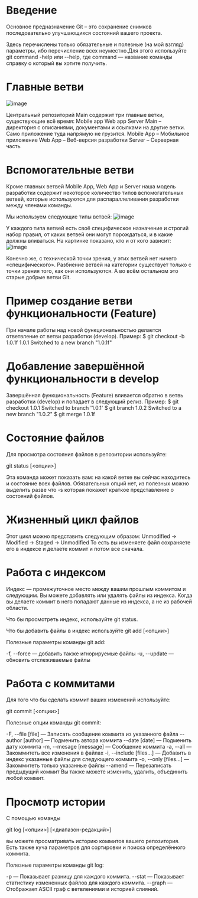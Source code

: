 # Введение
Основное предназначение Git – это сохранение снимков последовательно улучшающихся состояний вашего проекта.

Здесь перечислены только обязательные и полезные (на мой взгляд) параметры, ибо перечисление всех неуместно.Для этого используйте git command -help или --help, где command — название команды справку о который вы хотите получить.

# Главные ветви
![image](https://user-images.githubusercontent.com/127990023/228050292-02329308-e1ef-476a-ae3f-2e7f6fb0514a.png)

Центральный репозиторий Main содержит три главные ветки, существующие всё время:
Mobile app
Web app
Server
Main – директория с описаниями, документами и ссылками на другие ветки. Само приложение туда напрямую не грузится.
Mobile App – Мобильное приложение
Web App – Веб-версия разработки
Server – Серверная часть

# Вспомогательные ветви
Кроме главных ветвей Mobile App, Web App и Server наша модель разработки содержит некоторое количество типов вспомогательных ветвей, которые используются для распараллеливания разработки между членами команды.

Мы используем следующие типы ветвей:
![image](https://user-images.githubusercontent.com/127990023/228050349-01f8db1a-34e1-43a3-ab84-38d983d8bfbf.png)


У каждого типа ветвей есть своё специфическое назначение и строгий набор правил, от каких ветвей они могут порождаться, и в какие должны вливаться. На картинке показано, кто и от кого зависит:
![image](https://user-images.githubusercontent.com/127990023/228050386-a52b7238-dfad-4ed3-a0c1-575f58d58b96.png)


Конечно же, с технической точки зрения, у этих ветвей нет ничего «специфического». Разбиение ветвей на категории существует только с точки зрения того, как они используются. А во всём остальном это старые добрые ветви Git.

# Пример создание ветви функциональности (Feature)
При начале работы над новой функциональностью делается ответвление от ветви разработки (develop).
Пример:
$ git checkout -b 1.0.1f 1.0.1
Switched to a new branch "1.0.1f"

# Добавление завершённой функциональности в develop
Завершённая функциональность (Feature) вливается обратно в ветвь разработки (develop) и попадает в следующий релиз.
Пример:
$ git checkout 1.0.1
Switched to branch '1.0.1'
$ git branch 1.0.2
Switched to a new branch "1.0.2"
$ git merge 1.0.1f

# Состояние файлов
Для просмотра состояния файлов в репозитории используйте:

git status [<опции>]

Эта команда может показать вам: на какой ветке вы сейчас находитесь и состояние всех файлов. Обязательных опций нет, из полезных можно выделить разве что -s которая покажет краткое представление о состояний файлов.

# Жизненный цикл файлов
Этот цикл можно представить следующим образом:
Unmodified -> Modified -> Staged -> Unmodified
То есть вы изменяете файл сохраняете его в индексе и делаете коммит и потом все сначала.

# Работа с индексом
Индекс — промежуточное место между вашим прошлым коммитом и следующим. Вы можете добавлять или удалять файлы из индекса. Когда вы делаете коммит в него попадают данные из индекса, а не из рабочей области.

Что бы просмотреть индекс, используйте git status.

Что бы добавить файлы в индекс используйте
git add [<опции>]

Полезные параметры команды git add:

-f, --force — добавить также игнорируемые файлы
-u, --update — обновить отслеживаемые файлы

# Работа с коммитами
Для того что бы сделать коммит ваших изменений используйте:

git commit [<опции>]

Полезные опции команды git commit:

-F, --file [file] — Записать сообщение коммита из указанного файла
--author [author] — Подменить автора коммита
--date [date] — Подменить дату коммита
-m, --mesage [message] — Сообщение коммита
-a, --all — Закоммитеть все изменения в файлах
-i, --include [files...] — Добавить в индекс указанные файлы для следующего коммита
-o, --only [files...] — Закоммитеть только указанные файлы
--amend — Перезаписать предыдущий коммит
Вы также можете изменить, удалить, объединить любой коммит.

# Просмотр истории
С помощью команды

git log [<опции>] [<диапазон-редакций>]

вы можете просматривать историю коммитов вашего репозитория. Есть также куча параметров для сортировки и поиска определённого коммита.

Полезные параметры команды git log:

-p — Показывает разницу для каждого коммита.
--stat — Показывает статистику измененных файлов для каждого коммита.
--graph — Отображает ASCII граф с ветвлениями и историей слияний.
